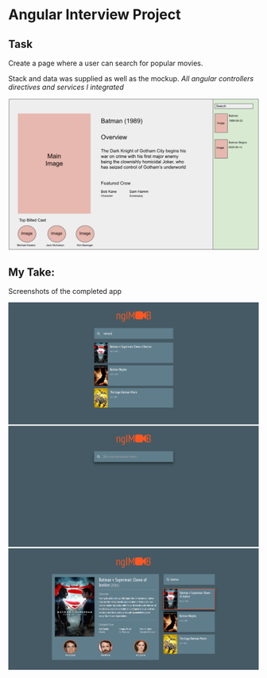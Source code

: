 # Angular Interview Project

## Task

Create a page where a user can search for popular movies.

Stack and data was supplied as well as the mockup.  *All angular controllers directives and services I integrated*

![Mock Up](doc/lab_ui.png)

## My Take:

Screenshots of the completed app


![Completed 1](doc/1.png)
![Completed 2](doc/2.png)
![Completed 3](doc/3.png)